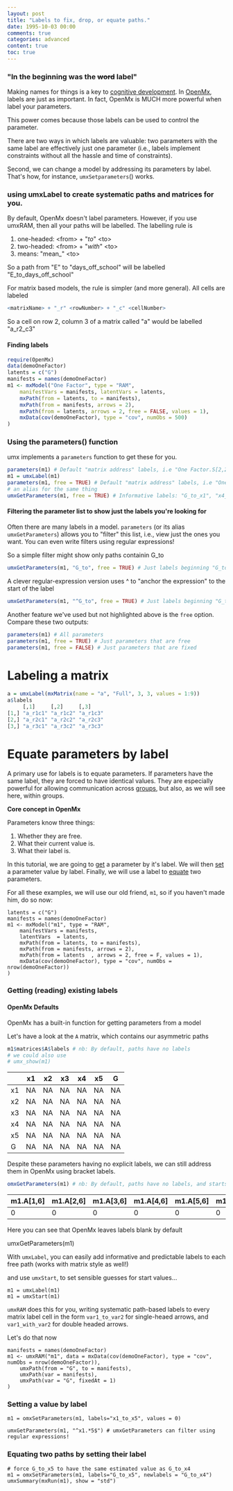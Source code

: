 ```yaml
---
layout: post
title: "Labels to fix, drop, or equate paths."
date: 1995-10-03 00:00
comments: true
categories: advanced
content: true
toc: true
---
```


### "In the beginning was the  <strike>word</strike> label"

Making names for things is a key to [cognitive development](http://www.amazon.com/dp/0199838801). In [OpenMx](http://openmx.psyc.virginia.edu), labels are just as important. In fact, OpenMx is MUCH more powerful when label your parameters.

This power comes because those labels can be used to control the parameter.

There are two ways in which labels are valuable: two parameters with the same label are effectively just one parameter (i.e., labels implement constraints without all the hassle and time of constraints).

Second, we can change a model by addressing its parameters by label. That's how, for instance, `umxSetparameters`() works.

<a name="background"></a>
###  using umxLabel to create systematic paths and matrices for you.

By default, OpenMx doesn't label parameters. However, if you use umxRAM, then all your paths will be labelled. The labelling rule is

1. one-headed: &lt;from&gt; + &quot;_to_&quot; &lt;to&gt;
2. two-headed: &lt;from&gt; + &quot;_with_&quot; &lt;to&gt;
3. means: &quot;mean_&quot; &lt;to&gt;

So a path from "E" to "days_off_school" will be labelled "E_to_days_off_school"

For matrix based models, the rule is simpler (and more general). All cells are labeled

```r
<matrixName> + "_r" <rowNumber> + "_c" <cellNumber>

```

So a cell on row 2, column 3 of a matrix called "a" would be labelled "a_r2_c3"

<a name = "finding"></a>
#### Finding labels

```r
require(OpenMx)
data(demoOneFactor)
latents = c("G")
manifests = names(demoOneFactor)
m1 <- mxModel("One Factor", type = "RAM",
	manifestVars = manifests, latentVars = latents,
	mxPath(from = latents, to = manifests),
	mxPath(from = manifests, arrows = 2),
	mxPath(from = latents, arrows = 2, free = FALSE, values = 1),
	mxData(cov(demoOneFactor), type = "cov", numObs = 500)
)

```
###  Using the parameters()  function
umx implements a `parameters` function to get these for you.

```r
parameters(m1) # Default "matrix address" labels, i.e "One Factor.S[2,2]"
m1 = umxLabel(m1)
parameters(m1, free = TRUE) # Default "matrix address" labels, i.e "One Factor.S[2,2]"
# an alias for the same thing
umxGetParameters(m1, free = TRUE) # Informative labels: "G_to_x1", "x4_with_x4", etc.

```

#### Filtering the parameter list to show just the labels you're looking for

Often there are many labels in a model. `parameters` (or its alias `umxGetParameters`) allows you to "filter" this list, i.e., view just the ones you want. You can even write filters using regular expressions!

So a simple filter might show only paths containin G_to

```r
umxGetParameters(m1, "G_to", free = TRUE) # Just labels beginning "G_to"
```

A clever regular-expression version uses ^ to "anchor the expression" to the start of the label
```r
umxGetParameters(m1, "^G_to", free = TRUE) # Just labels beginning "G_to"
```

Another feature we've used but not highlighted above is the `free` option. Compare these two outputs:

```r
parameters(m1) # All parameters
parameters(m1, free = TRUE) # Just parameters that are free
parameters(m1, free = FALSE) # Just parameters that are fixed
```

# Labeling a matrix

```r
a = umxLabel(mxMatrix(name = "a", "Full", 3, 3, values = 1:9))
a$labels
     [,1]     [,2]     [,3]    
[1,] "a_r1c1" "a_r1c2" "a_r1c3"
[2,] "a_r2c1" "a_r2c2" "a_r2c3"
[3,] "a_r3c1" "a_r3c2" "a_r3c3"

```

<a name = "equating"></a>
# Equate parameters by label
A primary use for labels is to equate parameters. If parameters have the same label, they are forced to have identical values. They are especially powerful for allowing communication across [groups](http://tbates.github.io/models/tutorial/2020/02/15/multigroup-example.html), but also, as we will see here, within groups.

**Core concept in OpenMx**

Parameters know three things:
1. Whether they are free.
2. What their current value is.
3. What their label is.

In this tutorial, we are going to [get](#getLabels) a parameter by it's label. We will then [set](#setLabels) a parameter value by label. Finally, we will use a label to [equate](#equate) two parameters.

For all these examples, we will use our old friend, `m1`, so if you haven't made him, do so now:

``` splus
latents = c("G")
manifests = names(demoOneFactor)
m1 <- mxModel("m1", type = "RAM",
	manifestVars = manifests,
	latentVars  = latents,
	mxPath(from = latents, to = manifests),
	mxPath(from = manifests, arrows = 2),
	mxPath(from = latents  , arrows = 2, free = F, values = 1),
	mxData(cov(demoOneFactor), type = "cov", numObs = nrow(demoOneFactor))
)
```

<a name="getLabels"></a>
### Getting (reading) existing labels

#### OpenMx Defaults

OpenMx has a built-in function for getting parameters from a model

Let's have a look at the `A` matrix, which contains our asymmetric paths

```r
m1$matrices$A$labels # nb: By default, paths have no labels
# we could also use
# umx_show(m1)
```

|   | x1 | x2 | x3 | x4 | x5 |  G |
|---|----|----|----|----|----|----|
|x1 | NA | NA | NA | NA | NA | NA |
|x2 | NA | NA | NA | NA | NA | NA |
|x3 | NA | NA | NA | NA | NA | NA |
|x4 | NA | NA | NA | NA | NA | NA |
|x5 | NA | NA | NA | NA | NA | NA |
|G  | NA | NA | NA | NA | NA | NA |

Despite these parameters having no explicit labels, we can still address them in OpenMx using bracket labels.

```r
omxGetParameters(m1) # nb: By default, paths have no labels, and starts of 0
```

| m1.A[1,6] |  m1.A[2,6] |  m1.A[3,6] |  m1.A[4,6] |  m1.A[5,6] |  m1.S[1,1] |  m1.S[2,2] | m1.S[3,3] |  m1.S[4,4] |  m1.S[5,5] |  
|-----------|------------|------------|------------|------------|------------|------------|-----------|------------|------------|  
|        0  |         0  |       0    |     0      |  0         |    0       |     0      |    0      |    0       |         0  |

Here you can see that OpenMx leaves labels blank by default

umxGetParameters(m1)

With `umxLabel`, you can easily add informative and predictable labels to each free path (works with matrix style as well!)

and use `umxStart`, to set sensible guesses for start values...

``` splus
m1 = umxLabel(m1)
m1 = umxStart(m1)
```

`umxRAM` does this for you, writing systematic path-based labels to every matrix label cell in the form `var1_to_var2` for single-heaed arrows, and `var1_with_var2` for double headed arrows.

Let's do that now

``` splus
manifests = names(demoOneFactor)
m1 <- umxRAM("m1", data = mxData(cov(demoOneFactor), type = "cov", numObs = nrow(demoOneFactor)),
	umxPath(from = "G", to = manifests),
	umxPath(var = manifests),
	umxPath(var = "G", fixedAt = 1)	
)
```

<a name="setLabels"></a>
### Setting a value by label

``` splus
m1 = omxSetParameters(m1, labels="x1_to_x5", values = 0)

umxGetParameters(m1, "^x1.*5$") # umxGetParameters can filter using regular expressions!
```

<a name="equate"></a>
### Equating two paths by  setting their label

``` splus
# force G_to_x5 to have the same estimated value as G_to_x4
m1 = omxSetParameters(m1, labels="G_to_x5", newlabels = "G_to_x4")
umxSummary(mxRun(m1), show = "std")
```


